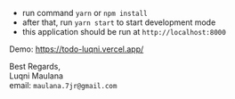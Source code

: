 - run command `yarn` or `npm install`
- after that, run `yarn start` to start development mode
- this application should be run at `http://localhost:8000`

Demo: https://todo-luqni.vercel.app/

Best Regards,\
Luqni Maulana\
email: `maulana.7jr@gmail.com`
